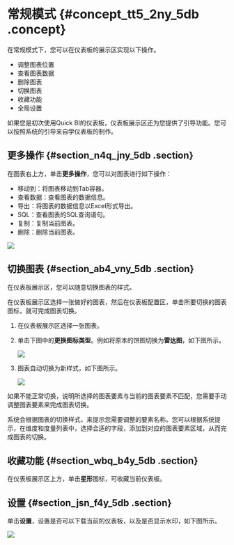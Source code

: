 # 常规模式 {#concept_tt5_2ny_5db .concept}

在常规模式下，您可以在仪表板的展示区实现以下操作。

-   调整图表位置
-   查看图表数据
-   删除图表
-   切换图表
-   收藏功能
-   全局设置

如果您是初次使用Quick BI的仪表板，仪表板展示区还为您提供了引导功能。您可以按照系统的引导来自学仪表板的制作。

## 更多操作 {#section_n4q_jny_5db .section}

在图表右上方，单击**更多操作**，您可以对图表进行如下操作：

-   移动到：将图表移动到Tab容器。
-   查看数据：查看图表的数据信息。
-   导出：将图表的数据信息以Excel形式导出。
-   SQL：查看图表的SQL查询语句。
-   复制：复制当前图表。
-   删除：删除当前图表。

![](http://static-aliyun-doc.oss-cn-hangzhou.aliyuncs.com/assets/img/9119/153631876711400_zh-CN.png)

## 切换图表 {#section_ab4_vny_5db .section}

在仪表板展示区，您可以随意切换图表的样式。

在仪表板展示区选择一张做好的图表，然后在仪表板配置区，单击所要切换的图表图标，就可完成图表切换。

1.  在仪表板展示区选择一张图表。
2.  单击下图中的**更换图标类型**。例如将原本的饼图切换为**雷达图**，如下图所示。

    ![](http://static-aliyun-doc.oss-cn-hangzhou.aliyuncs.com/assets/img/9119/15363187676949_zh-CN.png)

3.  图表自动切换为新样式，如下图所示。

    ![](http://static-aliyun-doc.oss-cn-hangzhou.aliyuncs.com/assets/img/9119/15363187671516_zh-CN.png)


如果不能正常切换，说明所选择的图表要素与当前的图表要素不匹配，您需要手动调整图表要素来完成图表切换。

系统会根据图表的切换样式，来提示您需要调整的要素名称。您可以根据系统提示，在维度和度量列表中，选择合适的字段，添加到对应的图表要素区域，从而完成图表的切换。

## 收藏功能 {#section_wbq_b4y_5db .section}

在仪表板展示区上方，单击**星形**图标，可收藏当前仪表板。

## 设置 {#section_jsn_f4y_5db .section}

单击**设置**，设置是否可以下载当前的仪表板，以及是否显示水印，如下图所示。

![](http://static-aliyun-doc.oss-cn-hangzhou.aliyuncs.com/assets/img/9119/15363187676948_zh-CN.png)

